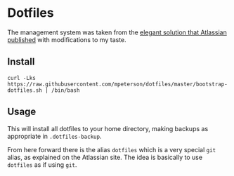 # Dotfiles

The management system was taken from the [elegant solution that Atlassian published](https://www.atlassian.com/git/tutorials/dotfiles) with modifications to my taste.

## Install

`curl -Lks https://raw.githubusercontent.com/mpeterson/dotfiles/master/bootstrap-dotfiles.sh | /bin/bash`

## Usage

This will install all dotfiles to your home directory, making backups as appropriate in `.dotfiles-backup`.

From here forward there is the alias `dotfiles` which is a very special `git` alias, as explained on the Atlassian site. The idea is basically to use `dotfiles` as if using `git`. 
